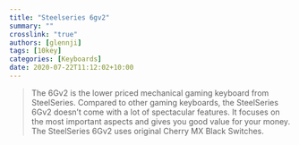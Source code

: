 ```yaml
---
title: "Steelseries 6gv2"
summary: ""
crosslink: "true"
authors: [glennji]
tags: [10key]
categories: [Keyboards]
date: 2020-07-22T11:12:02+10:00
---
```

> The 6Gv2 is the lower priced mechanical gaming keyboard from SteelSeries. Compared to other gaming keyboards, the SteelSeries 6Gv2 doesn’t come with a lot of spectacular features. It focuses on the most important aspects and gives you good value for your money. The SteelSeries 6Gv2 uses original Cherry MX Black Switches.
